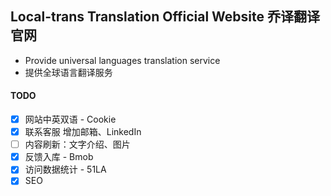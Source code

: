 ## Local-trans Translation Official Website 乔译翻译官网
- Provide universal languages translation service
- 提供全球语言翻译服务


#### TODO
- [x] 网站中英双语 - Cookie
- [x] 联系客服 增加邮箱、LinkedIn
- [ ] 内容刷新：文字介绍、图片
- [x] 反馈入库 - Bmob
- [x] 访问数据统计 - 51LA
- [x] SEO
